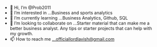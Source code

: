 - 👋 Hi, I’m @Prob2011
- 👀 I’m interested in ...Business and sports analytics
- 🌱 I’m currently learning ...Business Analytics, Github, SQL
- 💞️ I’m looking to collaborate on ...Starter material that can make me a better business analyst. Any tips or starter projects that can help with my growth. 
- 📫 How to reach me ...officiallordlavish@gmail.com

<!---
Prob2011/Prob2011 is a ✨ special ✨ repository because its `README.md` (this file) appears on your GitHub profile.
You can click the Preview link to take a look at your changes.
--->
